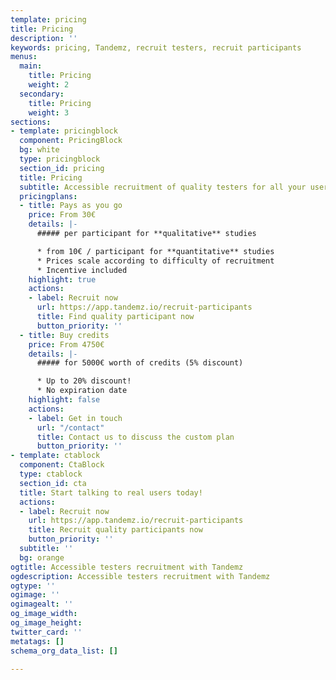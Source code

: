 ```yaml
---
template: pricing
title: Pricing
description: ''
keywords: pricing, Tandemz, recruit testers, recruit participants
menus:
  main:
    title: Pricing
    weight: 2
  secondary:
    title: Pricing
    weight: 3
sections:
- template: pricingblock
  component: PricingBlock
  bg: white
  type: pricingblock
  section_id: pricing
  title: Pricing
  subtitle: Accessible recruitment of quality testers for all your user research needs
  pricingplans:
  - title: Pays as you go
    price: From 30€
    details: |-
      ##### per participant for **qualitative** studies

      * from 10€ / participant for **quantitative** studies
      * Prices scale according to difficulty of recruitment
      * Incentive included
    highlight: true
    actions:
    - label: Recruit now
      url: https://app.tandemz.io/recruit-participants
      title: Find quality participant now
      button_priority: ''
  - title: Buy credits
    price: From 4750€
    details: |-
      ##### for 5000€ worth of credits (5% discount)

      * Up to 20% discount!
      * No expiration date
    highlight: false
    actions:
    - label: Get in touch
      url: "/contact"
      title: Contact us to discuss the custom plan
      button_priority: ''
- template: ctablock
  component: CtaBlock
  type: ctablock
  section_id: cta
  title: Start talking to real users today!
  actions:
  - label: Recruit now
    url: https://app.tandemz.io/recruit-participants
    title: Recruit quality participants now
    button_priority: ''
  subtitle: ''
  bg: orange
ogtitle: Accessible testers recruitment with Tandemz
ogdescription: Accessible testers recruitment with Tandemz
ogtype: ''
ogimage: ''
ogimagealt: ''
og_image_width: 
og_image_height: 
twitter_card: ''
metatags: []
schema_org_data_list: []

---
```

